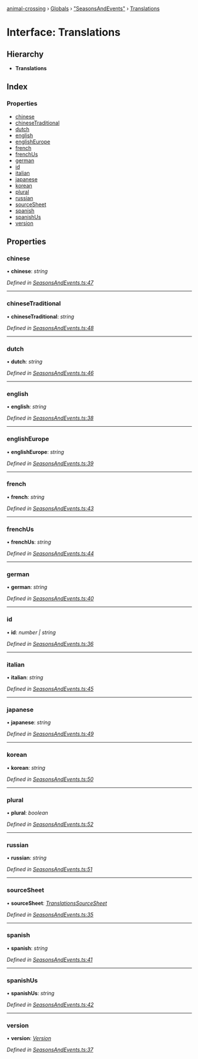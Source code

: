 [animal-crossing](../README.md) › [Globals](../globals.md) › ["SeasonsAndEvents"](../modules/_seasonsandevents_.md) › [Translations](_seasonsandevents_.translations.md)

# Interface: Translations

## Hierarchy

* **Translations**

## Index

### Properties

* [chinese](_seasonsandevents_.translations.md#chinese)
* [chineseTraditional](_seasonsandevents_.translations.md#chinesetraditional)
* [dutch](_seasonsandevents_.translations.md#dutch)
* [english](_seasonsandevents_.translations.md#english)
* [englishEurope](_seasonsandevents_.translations.md#englisheurope)
* [french](_seasonsandevents_.translations.md#french)
* [frenchUs](_seasonsandevents_.translations.md#frenchus)
* [german](_seasonsandevents_.translations.md#german)
* [id](_seasonsandevents_.translations.md#id)
* [italian](_seasonsandevents_.translations.md#italian)
* [japanese](_seasonsandevents_.translations.md#japanese)
* [korean](_seasonsandevents_.translations.md#korean)
* [plural](_seasonsandevents_.translations.md#plural)
* [russian](_seasonsandevents_.translations.md#russian)
* [sourceSheet](_seasonsandevents_.translations.md#sourcesheet)
* [spanish](_seasonsandevents_.translations.md#spanish)
* [spanishUs](_seasonsandevents_.translations.md#spanishus)
* [version](_seasonsandevents_.translations.md#version)

## Properties

###  chinese

• **chinese**: *string*

*Defined in [SeasonsAndEvents.ts:47](https://github.com/Norviah/animal-crossing/blob/ba83c61/module/types/SeasonsAndEvents.ts#L47)*

___

###  chineseTraditional

• **chineseTraditional**: *string*

*Defined in [SeasonsAndEvents.ts:48](https://github.com/Norviah/animal-crossing/blob/ba83c61/module/types/SeasonsAndEvents.ts#L48)*

___

###  dutch

• **dutch**: *string*

*Defined in [SeasonsAndEvents.ts:46](https://github.com/Norviah/animal-crossing/blob/ba83c61/module/types/SeasonsAndEvents.ts#L46)*

___

###  english

• **english**: *string*

*Defined in [SeasonsAndEvents.ts:38](https://github.com/Norviah/animal-crossing/blob/ba83c61/module/types/SeasonsAndEvents.ts#L38)*

___

###  englishEurope

• **englishEurope**: *string*

*Defined in [SeasonsAndEvents.ts:39](https://github.com/Norviah/animal-crossing/blob/ba83c61/module/types/SeasonsAndEvents.ts#L39)*

___

###  french

• **french**: *string*

*Defined in [SeasonsAndEvents.ts:43](https://github.com/Norviah/animal-crossing/blob/ba83c61/module/types/SeasonsAndEvents.ts#L43)*

___

###  frenchUs

• **frenchUs**: *string*

*Defined in [SeasonsAndEvents.ts:44](https://github.com/Norviah/animal-crossing/blob/ba83c61/module/types/SeasonsAndEvents.ts#L44)*

___

###  german

• **german**: *string*

*Defined in [SeasonsAndEvents.ts:40](https://github.com/Norviah/animal-crossing/blob/ba83c61/module/types/SeasonsAndEvents.ts#L40)*

___

###  id

• **id**: *number | string*

*Defined in [SeasonsAndEvents.ts:36](https://github.com/Norviah/animal-crossing/blob/ba83c61/module/types/SeasonsAndEvents.ts#L36)*

___

###  italian

• **italian**: *string*

*Defined in [SeasonsAndEvents.ts:45](https://github.com/Norviah/animal-crossing/blob/ba83c61/module/types/SeasonsAndEvents.ts#L45)*

___

###  japanese

• **japanese**: *string*

*Defined in [SeasonsAndEvents.ts:49](https://github.com/Norviah/animal-crossing/blob/ba83c61/module/types/SeasonsAndEvents.ts#L49)*

___

###  korean

• **korean**: *string*

*Defined in [SeasonsAndEvents.ts:50](https://github.com/Norviah/animal-crossing/blob/ba83c61/module/types/SeasonsAndEvents.ts#L50)*

___

###  plural

• **plural**: *boolean*

*Defined in [SeasonsAndEvents.ts:52](https://github.com/Norviah/animal-crossing/blob/ba83c61/module/types/SeasonsAndEvents.ts#L52)*

___

###  russian

• **russian**: *string*

*Defined in [SeasonsAndEvents.ts:51](https://github.com/Norviah/animal-crossing/blob/ba83c61/module/types/SeasonsAndEvents.ts#L51)*

___

###  sourceSheet

• **sourceSheet**: *[TranslationsSourceSheet](../enums/_seasonsandevents_.translationssourcesheet.md)*

*Defined in [SeasonsAndEvents.ts:35](https://github.com/Norviah/animal-crossing/blob/ba83c61/module/types/SeasonsAndEvents.ts#L35)*

___

###  spanish

• **spanish**: *string*

*Defined in [SeasonsAndEvents.ts:41](https://github.com/Norviah/animal-crossing/blob/ba83c61/module/types/SeasonsAndEvents.ts#L41)*

___

###  spanishUs

• **spanishUs**: *string*

*Defined in [SeasonsAndEvents.ts:42](https://github.com/Norviah/animal-crossing/blob/ba83c61/module/types/SeasonsAndEvents.ts#L42)*

___

###  version

• **version**: *[Version](../enums/_seasonsandevents_.version.md)*

*Defined in [SeasonsAndEvents.ts:37](https://github.com/Norviah/animal-crossing/blob/ba83c61/module/types/SeasonsAndEvents.ts#L37)*
